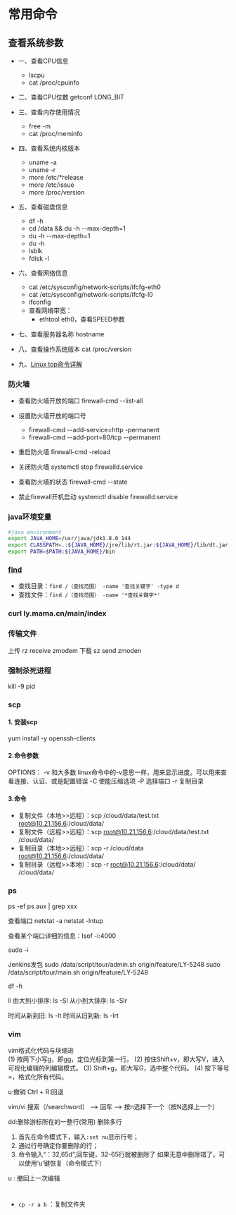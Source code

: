 
# 常用命令

##  查看系统参数
- 一、查看CPU信息
    - lscpu
    - cat /proc/cpuinfo

- 二、查看CPU位数  getconf LONG_BIT

- 三、查看内存使用情况
    - free -m
    - cat /proc/meminfo

- 四、查看系统内核版本
    - uname -a
    - uname -r
    - more /etc/*release
    - more /etc/issue
    - more /proc/version

- 五、查看磁盘信息
    - df -h
    - cd /data && du -h --max-depth=1
    - du -h --max-depth=1
    - du -h
    - lsblk
    - fdisk -l

- 六、查看网络信息
    - cat /etc/sysconfig/network-scripts/ifcfg-eth0
    - cat /etc/sysconfig/network-scripts/ifcfg-l0
    - ifconfig
    - 查看网络带宽：
      - ethtool eth0，查看SPEED参数

- 七、查看服务器名称  hostname

- 八、查看操作系统版本  cat /proc/version

- 九、[Linux top命令详解](https://www.cnblogs.com/ftl1012/p/top.html)

### 防火墙
- 查看防火墙开放的端口 firewall-cmd --list-all
- 设置防火墙开放的端口号
  - firewall-cmd --add-service=http -permanent
  - firewall-cmd --add-port=80/tcp --permanent
- 重启防火墙 firewall-cmd -reload

- 关闭防火墙 systemctl stop firewalld.service
- 查看防火墙的状态 firewall-cmd --state
- 禁止firewall开机启动 systemctl disable firewalld.service

### java环境变量
```bash
#java environment
export JAVA_HOME=/usr/java/jdk1.8.0_144
export CLASSPATH=.:${JAVA_HOME}/jre/lib/rt.jar:${JAVA_HOME}/lib/dt.jar:${JAVA_HOME}/lib/tools.jar
export PATH=$PATH:${JAVA_HOME}/bin
```

### [find](https://www.runoob.com/linux/linux-comm-find.html)
- 查找目录：`find /（查找范围） -name '查找关键字' -type d`
- 查找文件：`find /（查找范围） -name '*查找关键字*' `



###  curl ly.mama.cn/main/index

### 传输文件
上传   rz   receive zmodem
下载   sz	send zmoden

###  强制杀死进程
kill -9 pid

### scp
####  1. 安装scp
 yum install -y openssh-clients
####  2.命令参数
OPTIONS：
-v 和大多数 linux命令中的-v意思一样，用来显示进度。可以用来查看连接、认证、或是配置错误
-C 使能压缩选项
-P 选择端口
-r 复制目录

####  3.命令
- 复制文件（本地>>远程）：scp /cloud/data/test.txt root@10.21.156.6:/cloud/data/
- 复制文件（远程>>远程）：scp root@10.21.156.6:/cloud/data/test.txt /cloud/data/
- 复制目录（本地>>远程）：scp -r /cloud/data root@10.21.156.6:/cloud/data/
- 复制目录（远程>>本地）：scp -r root@10.21.156.6:/cloud/data/  /cloud/data/

### ps
ps -ef
ps aux | grep xxx

查看端口
netstat -a
netstat -lntup

查看某个端口详细的信息：lsof -i:4000

sudo -i

Jenkins发包
sudo /data/script/tour/admin.sh origin/feature/LY-5248
sudo /data/script/tour/main.sh origin/feature/LY-5248

df -h


ll
由大到小排序: ls -Sl
从小到大排序: ls -Slr

时间从新到旧: ls -lt
时间从旧到新: ls -lrt

### vim

vim格式化代码与块缩进  
    (1) 按两下小写g，即gg，定位光标到第一行。
    (2) 按住Shift+v，即大写V，进入可视化编辑的列编辑模式。
    (3) Shift+g，即大写G，选中整个代码。
    (4) 按下等号=，格式化所有代码。

u:撤销
Ctrl + R:回退

vim/vi 搜索（/searchword） --> 回车 --> 按n选择下一个（按N选择上一个）

dd:删除游标所在的一整行(常用)
删除多行

1. 首先在命令模式下，输入`:set nu`显示行号；
2. 通过行号确定你要删除的行；
3. 命令输入“：32,65d”,回车键，32-65行就被删除了
如果无意中删除错了，可以使用‘u’键恢复（命令模式下）

u : 撤回上一次编辑

#
- `cp -r a b` ：复制文件夹